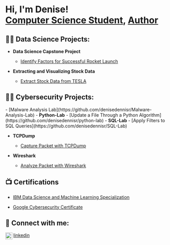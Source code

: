 <h1>Hi, I'm Denise! <br/><a href="https://www.linkedin.com/in/denise-dennis-1a2a65136/">Computer Science Student</a>, <a href="https://www.amazon.com/author/denisedennis">Author</a></h1>

<h2>👨‍💻 Data Science Projects:</h2>

- <b> Data Science Capstone Project </b>
  - [Identify Factors for Successful Rocket Launch](https://github.com/denisedennisr/IBM-DS-Capstone-) 

- <b> Extracting and Visualizing Stock Data </b>
  - [Extract Stock Data from TESLA](https://github.com/denisedennisr/extractingstockdata) 

<h2>👨‍💻 Cybersecurity Projects:</h2>
  - [Malware Analysis Lab](https://github.com/denisedennisr/Malware-Analysis-Lab) 
- <b> Python-Lab</b>
  - [Update a File Through a Python Algorithm](https://github.com/denisedennisr/python-lab) 
- <b>SQL-Lab</b>
  - [Apply Filters to SQL Queries](https://github.com/denisedennisr/SQL-Lab)
 
- <b>TCPDump</b>
  - [Capture Packet with TCPDump](https://github.com/denisedennisr/tcpdump-lab)
  
- <b>Wireshark</b>
  - [Analyze Packet with Wireshark](https://github.com/denisedennisr/Wireshark-lab)

<h2>📺 Certifications </h2>

- [IBM Data Science and Machine Learning Specialization](https://www.coursera.org/account/accomplishments/specialization/certificate/7B2AZ2BQC86W)

- [Google Cybersecurity Certificate](https://www.coursera.org/account/accomplishments/specialization/certificate/CPPVDN2VJX9D)
  


<h2> 🤳 Connect with me:</h2>
<img align="left" alt="denisedennisr | LinkedIn" width="22px" src="https://cdn.jsdelivr.net/npm/simple-icons@v3/icons/linkedin.svg" />

[linkedin](https://www.linkedin.com/in/denisedennisr)
  

